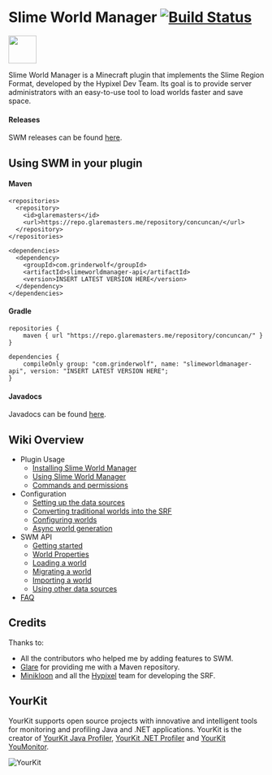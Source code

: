 # Slime World Manager [![Build Status](https://travis-ci.org/Paul19988/Advanced-Slime-World-Manager.svg?branch=feature%2F1.16)](https://travis-ci.org/Paul19988/Advanced-Slime-World-Manager)

[<img src="https://discordapp.com/assets/e4923594e694a21542a489471ecffa50.svg" alt="" height="55" />](https://discord.gg/P9Pd58d)

Slime World Manager is a Minecraft plugin that implements the Slime Region Format, developed by the Hypixel Dev Team.
 Its goal is to provide server administrators with an easy-to-use tool to load worlds faster and save space.

#### Releases

SWM releases can be found [here](https://www.spigotmc.org/resources/slimeworldmanager.69974/history).

## Using SWM in your plugin

#### Maven
```
<repositories>
  <repository>
    <id>glaremasters</id>
    <url>https://repo.glaremasters.me/repository/concuncan/</url>
  </repository>
</repositories>
```

```
<dependencies>
  <dependency>
    <groupId>com.grinderwolf</groupId>
    <artifactId>slimeworldmanager-api</artifactId>
    <version>INSERT LATEST VERSION HERE</version>
  </dependency>
</dependencies>
```

#### Gradle
```
repositories {
    maven { url "https://repo.glaremasters.me/repository/concuncan/" }
}

dependencies {
    compileOnly group: "com.grinderwolf", name: "slimeworldmanager-api", version: "INSERT LATEST VERSION HERE";
}
```

#### Javadocs

Javadocs can be found [here](https://grinderwolf.github.io/Slime-World-Manager/apidocs/).

## Wiki Overview
 * Plugin Usage
    * [Installing Slime World Manager](.docs/usage/install.md)
    * [Using Slime World Manager](.docs/usage/using.md)
    * [Commands and permissions](.docs/usage/commands-and-permissions.md)
 * Configuration
    * [Setting up the data sources](.docs/config/setup-data-sources.md)
    * [Converting traditional worlds into the SRF](.docs/config/convert-world-to-srf.md)
    * [Configuring worlds](.docs/config/configure-world.md)
    * [Async world generation](.docs/config/async-world-generation.md)
 * SWM API
    * [Getting started](.docs/api/setup-dev.md)
    * [World Properties](.docs/api/properties.md)
    * [Loading a world](.docs/api/load-world.md)
    * [Migrating a world](.docs/api/migrate-world.md)
    * [Importing a world](.docs/api/import-world.md)
    * [Using other data sources](.docs/api/use-data-source.md)
 * [FAQ](.docs/faq.md)

## Credits

Thanks to:
 * All the contributors who helped me by adding features to SWM.
 * [Glare](https://glaremasters.me) for providing me with a Maven repository.
 * [Minikloon](https://twitter.com/Minikloon) and all the [Hypixel](https://twitter.com/HypixelNetwork) team for developing the SRF.
 
## YourKit

YourKit supports open source projects with innovative and intelligent tools for monitoring and profiling Java and .NET applications. YourKit is the creator of [YourKit Java Profiler](https://www.yourkit.com/java/profiler/), [YourKit .NET Profiler](https://www.yourkit.com/.net/profiler/) and [YourKit YouMonitor](https://www.yourkit.com/youmonitor/).

![YourKit](https://www.yourkit.com/images/yklogo.png)
